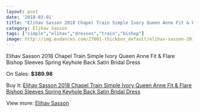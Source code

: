 ```yaml
---
layout: post
date: '2018-03-01'
title: "Elihav Sasson 2018 Chapel Train Simple Ivory Queen Anne Fit & Flare Bishop Sleeves Spring Keyhole Back Satin Bridal Dress"
category: Elihav Sasson
tags: ["simple","elihav","dresses","train","bishop"]
image: http://img.eudances.com/27001-thickbox_default/elihav-sasson-2018-chapel-train-simple-ivory-queen-anne-fit-flare-bishop-sleeves-spring-keyhole-back-satin-bridal-dress.jpg
---
```

Elihav Sasson 2018 Chapel Train Simple Ivory Queen Anne Fit & Flare Bishop Sleeves Spring Keyhole Back Satin Bridal Dress

On Sales: **$389.98**
<a href="https://www.eudances.com/en/elihav-sasson/9073-elihav-sasson-2018-chapel-train-simple-ivory-queen-anne-fit-flare-bishop-sleeves-spring-keyhole-back-satin-bridal-dress.html"><amp-img layout="responsive" width="600" height="600" src="//img.eudances.com/27001-thickbox_default/elihav-sasson-2018-chapel-train-simple-ivory-queen-anne-fit-flare-bishop-sleeves-spring-keyhole-back-satin-bridal-dress.jpg" alt="Elihav Sasson 2018 Chapel Train Simple Ivory Queen Anne Fit & Flare Bishop Sleeves Spring Keyhole Back Satin Bridal Dress 0" /></a>
<a href="https://www.eudances.com/en/elihav-sasson/9073-elihav-sasson-2018-chapel-train-simple-ivory-queen-anne-fit-flare-bishop-sleeves-spring-keyhole-back-satin-bridal-dress.html"><amp-img layout="responsive" width="600" height="600" src="//img.eudances.com/27004-thickbox_default/elihav-sasson-2018-chapel-train-simple-ivory-queen-anne-fit-flare-bishop-sleeves-spring-keyhole-back-satin-bridal-dress.jpg" alt="Elihav Sasson 2018 Chapel Train Simple Ivory Queen Anne Fit & Flare Bishop Sleeves Spring Keyhole Back Satin Bridal Dress 1" /></a>
<a href="https://www.eudances.com/en/elihav-sasson/9073-elihav-sasson-2018-chapel-train-simple-ivory-queen-anne-fit-flare-bishop-sleeves-spring-keyhole-back-satin-bridal-dress.html"><amp-img layout="responsive" width="600" height="600" src="//img.eudances.com/27003-thickbox_default/elihav-sasson-2018-chapel-train-simple-ivory-queen-anne-fit-flare-bishop-sleeves-spring-keyhole-back-satin-bridal-dress.jpg" alt="Elihav Sasson 2018 Chapel Train Simple Ivory Queen Anne Fit & Flare Bishop Sleeves Spring Keyhole Back Satin Bridal Dress 2" /></a>
<a href="https://www.eudances.com/en/elihav-sasson/9073-elihav-sasson-2018-chapel-train-simple-ivory-queen-anne-fit-flare-bishop-sleeves-spring-keyhole-back-satin-bridal-dress.html"><amp-img layout="responsive" width="600" height="600" src="//img.eudances.com/27002-thickbox_default/elihav-sasson-2018-chapel-train-simple-ivory-queen-anne-fit-flare-bishop-sleeves-spring-keyhole-back-satin-bridal-dress.jpg" alt="Elihav Sasson 2018 Chapel Train Simple Ivory Queen Anne Fit & Flare Bishop Sleeves Spring Keyhole Back Satin Bridal Dress 3" /></a>

Buy it: [Elihav Sasson 2018 Chapel Train Simple Ivory Queen Anne Fit & Flare Bishop Sleeves Spring Keyhole Back Satin Bridal Dress](https://www.eudances.com/en/elihav-sasson/9073-elihav-sasson-2018-chapel-train-simple-ivory-queen-anne-fit-flare-bishop-sleeves-spring-keyhole-back-satin-bridal-dress.html "Elihav Sasson 2018 Chapel Train Simple Ivory Queen Anne Fit & Flare Bishop Sleeves Spring Keyhole Back Satin Bridal Dress")

View more: [Elihav Sasson](https://www.eudances.com/en/135-elihav-sasson "Elihav Sasson")